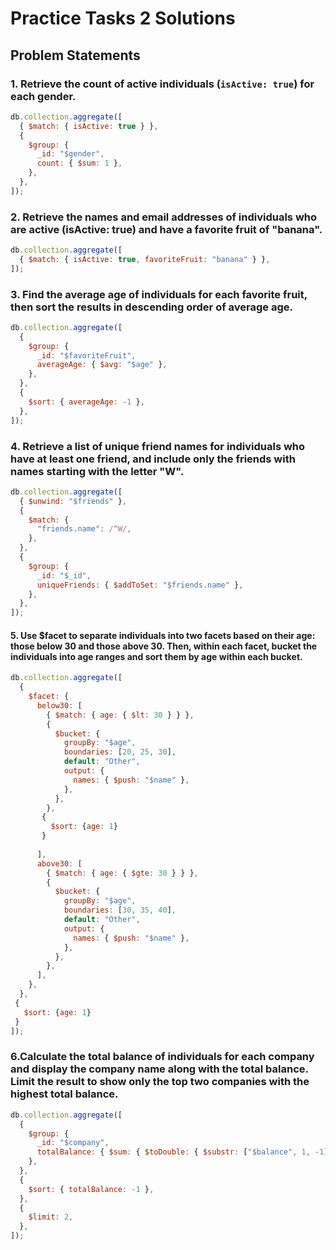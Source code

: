 # Practice Tasks 2 Solutions

## Problem Statements

### 1. Retrieve the count of active individuals (`isActive: true`) for each gender.

```javascript
db.collection.aggregate([
  { $match: { isActive: true } },
  {
    $group: {
      _id: "$gender",
      count: { $sum: 1 },
    },
  },
]);
```

### 2. Retrieve the names and email addresses of individuals who are active (isActive: true) and have a favorite fruit of "banana".

```javascript
db.collection.aggregate([
  { $match: { isActive: true, favoriteFruit: "banana" } },
]);
```

### 3. Find the average age of individuals for each favorite fruit, then sort the results in descending order of average age.

```javascript
db.collection.aggregate([
  {
    $group: {
      _id: "$favoriteFruit",
      averageAge: { $avg: "$age" },
    },
  },
  {
    $sort: { averageAge: -1 },
  },
]);
```

### 4. Retrieve a list of unique friend names for individuals who have at least one friend, and include only the friends with names starting with the letter "W".

```javascript
db.collection.aggregate([
  { $unwind: "$friends" },
  {
    $match: {
      "friends.name": /^W/,
    },
  },
  {
    $group: {
      _id: "$_id",
      uniqueFriends: { $addToSet: "$friends.name" },
    },
  },
]);
```

#### 5. Use $facet to separate individuals into two facets based on their age: those below 30 and those above 30. Then, within each facet, bucket the individuals into age ranges and sort them by age within each bucket.

```javascript
db.collection.aggregate([
  {
    $facet: {
      below30: [
        { $match: { age: { $lt: 30 } } },
        {
          $bucket: {
            groupBy: "$age",
            boundaries: [20, 25, 30],
            default: "Other",
            output: {
              names: { $push: "$name" },
            },
          },
        },
       {
         $sort: {age: 1}
       }
       
      ],
      above30: [
        { $match: { age: { $gte: 30 } } },
        {
          $bucket: {
            groupBy: "$age",
            boundaries: [30, 35, 40],
            default: "Other",
            output: {
              names: { $push: "$name" },
            },
          },
        },
      ],
    },
  },
 {
   $sort: {age: 1}
 }
]);
```

### 6.Calculate the total balance of individuals for each company and display the company name along with the total balance. Limit the result to show only the top two companies with the highest total balance.

```javascript
db.collection.aggregate([
  {
    $group: {
      _id: "$company",
      totalBalance: { $sum: { $toDouble: { $substr: ["$balance", 1, -1] } } },
    },
  },
  {
    $sort: { totalBalance: -1 },
  },
  {
    $limit: 2,
  },
]);
```
